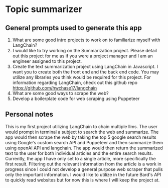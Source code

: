 # Topic summarizer 

## General prompts used to generate this app
1. What are some good intro projects to work on to familiarize myself with LangChain?
2. I would like to try working on the Summarization project. Please detail out this project for me as if you were a project manager and I am an engineer assigned to this project.
3. Create the text summarization project using LangChain in Javascript. I want you to create both the front end and the back end code. You may utilize any libraries you think would be required for this project. For information regarding LangChain, check out this github repo https://github.com/hwchase17/langchain 
4. What are some good ways to scrape the web?
5. Develop a  boilerplate code for web scraping using Puppeteer

## Personal notes
This is my first project utilizing LangChain to chain multiple llms. The user would prompt in terminal a subject to search the web and summarize. The app would then scrape the web by taking the top 5 google search results using Google's custom search API and Puppeteer and then summarize them using openAI API and langchain. The app would then return the summarized text to the user for both individual articles and the entire search results. Currently, the app I have only set to a single article, more specifically the first result. Filtering out the relevant information from the article is a work in progress since I could not develop a general purpose web scraper that pulls only the important information. I would like to utilize in the future Bard's API to quickly read websites but for now this is where I will keep the project at. 